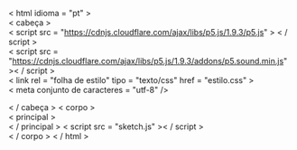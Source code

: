 <!DOCTYPE html>
< html idioma = "pt" >    
  < cabeça >  
    < script src = "https://cdnjs.cloudflare.com/ajax/libs/p5.js/1.9.3/p5.js" > < / script >   
    < script src = "https://cdnjs.cloudflare.com/ajax/libs/p5.js/1.9.3/addons/p5.sound.min.js" >< / script >     
    < link rel = "folha de estilo" tipo = "texto/css" href = "estilo.css" >              
    < meta conjunto de caracteres = "utf-8" />         

  < / cabeça >
  < corpo >  
    < principal >  
    < / principal >
    < script src = "sketch.js" >< / script >     
  < / corpo >
< / html >
